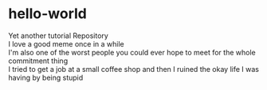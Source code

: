 # hello-world
Yet another tutorial Repository <br>
I love a good meme once in a while<br>
I'm also one of the worst people you could ever hope to meet for the whole commitment thing <br>
I tried to get a job at a small coffee shop and then I ruined the okay life I was having by being stupid
